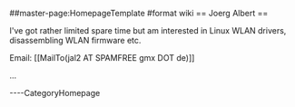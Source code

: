 \#\#master-page:HomepageTemplate \#format wiki == Joerg Albert ==

I've got rather limited spare time but am interested in Linux WLAN
drivers, disassembling WLAN firmware etc.

Email: \[\[MailTo(jal2 AT SPAMFREE gmx DOT de)\]\]

...

----CategoryHomepage
